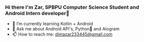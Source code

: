 ### Hi there I'm Zar, SPBPU Computer Science Student and Android Intern developer👋

- 🌱 I’m currently learning Kotlin + Android
- 💬 Ask me about Android API's, Python🐍 and Aiogram
- 📫 How to reach me: dimazar233445@gmail.com
